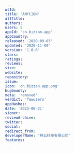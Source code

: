 ```yaml
---
wsId: 
title: 'ANYCION'
altTitle: 
authors: 
users: 5
appId: 'cn.bizzan.app'
appCountry: 
released: '2020-09-03'
updated: '2020-11-09'
version: '1.0.6'
stars: 
ratings: 
reviews: 
size: 
website: 
repository: 
issue: 
icon: 'cn.bizzan.app.png'
bugbounty: 
meta: 'removed'
verdict: 'fewusers'
appHashes: 
date: '2023-06-21'
signer: 
reviewArchive: 
twitter: 
social: 
redirect_from: 
developerName: '祥云科技有限公司'
features: 

---
```


